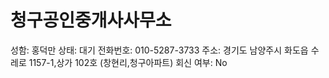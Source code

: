# 청구공인중개사사무소

성함: 홍덕만
상태: 대기
전화번호: 010-5287-3733
주소: 경기도 남양주시 화도읍 수레로 1157-1,상가 102호 (창현리,청구아파트)
회신 여부: No